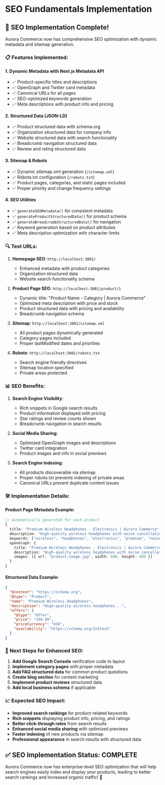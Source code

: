 # SEO Fundamentals Implementation

## 🎯 **SEO Implementation Complete!**

Aurora Commerce now has comprehensive SEO optimization with dynamic metadata and sitemap generation.

### 📋 **Features Implemented:**

#### 1. **Dynamic Metadata with Next.js Metadata API**
- ✅ Product-specific titles and descriptions
- ✅ OpenGraph and Twitter card metadata
- ✅ Canonical URLs for all pages
- ✅ SEO-optimized keywords generation
- ✅ Meta descriptions with product info and pricing

#### 2. **Structured Data (JSON-LD)**
- ✅ Product structured data with schema.org
- ✅ Organization structured data for company info
- ✅ Website structured data with search functionality
- ✅ Breadcrumb navigation structured data
- ✅ Review and rating structured data

#### 3. **Sitemap & Robots**
- ✅ Dynamic sitemap.xml generation (`/sitemap.xml`)
- ✅ Robots.txt configuration (`/robots.txt`)
- ✅ Product pages, categories, and static pages included
- ✅ Proper priority and change frequency settings

#### 4. **SEO Utilities**
- ✅ `generateSEOMetadata()` for consistent metadata
- ✅ `generateProductStructuredData()` for product schema
- ✅ `generateBreadcrumbStructuredData()` for navigation
- ✅ Keyword generation based on product attributes
- ✅ Meta description optimization with character limits

### 🔍 **Test URLs:**

1. **Homepage SEO**: `http://localhost:3001/`
   - Enhanced metadata with product categories
   - Organization structured data
   - Website search functionality schema

2. **Product Page SEO**: `http://localhost:3001/product/1`
   - Dynamic title: "Product Name - Category | Aurora Commerce"
   - Optimized meta description with price and stock
   - Product structured data with pricing and availability
   - Breadcrumb navigation schema

3. **Sitemap**: `http://localhost:3001/sitemap.xml`
   - All product pages dynamically generated
   - Category pages included
   - Proper lastModified dates and priorities

4. **Robots**: `http://localhost:3001/robots.txt`
   - Search engine friendly directives
   - Sitemap location specified
   - Private areas protected

### 📊 **SEO Benefits:**

1. **Search Engine Visibility**:
   - Rich snippets in Google search results
   - Product information displayed with pricing
   - Star ratings and review counts shown
   - Breadcrumb navigation in search results

2. **Social Media Sharing**:
   - Optimized OpenGraph images and descriptions
   - Twitter card integration
   - Product images and info in social previews

3. **Search Engine Indexing**:
   - All products discoverable via sitemap
   - Proper robots.txt prevents indexing of private areas
   - Canonical URLs prevent duplicate content issues

### 🛠️ **Implementation Details:**

#### Product Page Metadata Example:
```typescript
// Automatically generated for each product
{
  title: "Premium Wireless Headphones - Electronics | Aurora Commerce",
  description: "High-quality wireless headphones with noise cancellation. $299.99. In stock. Free shipping on orders over $150.",
  keywords: ["wireless", "headphones", "electronics", "premium", "noise-cancellation"],
  openGraph: {
    title: "Premium Wireless Headphones - Electronics | Aurora Commerce",
    description: "High-quality wireless headphones with noise cancellation. $299.99. In stock.",
    images: [{ url: "product-image.jpg", width: 600, height: 600 }]
  }
}
```

#### Structured Data Example:
```json
{
  "@context": "https://schema.org",
  "@type": "Product",
  "name": "Premium Wireless Headphones",
  "description": "High-quality wireless headphones...",
  "offers": {
    "@type": "Offer",
    "price": "299.99",
    "priceCurrency": "USD",
    "availability": "https://schema.org/InStock"
  }
}
```

### 🚀 **Next Steps for Enhanced SEO:**

1. **Add Google Search Console** verification code to layout
2. **Implement category pages** with proper metadata
3. **Add FAQ structured data** for common product questions
4. **Create blog section** for content marketing
5. **Implement product reviews** structured data
6. **Add local business schema** if applicable

### 📈 **Expected SEO Impact:**

- **Improved search rankings** for product-related keywords
- **Rich snippets** displaying product info, pricing, and ratings
- **Better click-through rates** from search results
- **Enhanced social media sharing** with optimized previews
- **Faster indexing** of new products via sitemap
- **Professional appearance** in search results with structured data

## ✅ **SEO Implementation Status: COMPLETE**

Aurora Commerce now has enterprise-level SEO optimization that will help search engines easily index and display your products, leading to better search rankings and increased organic traffic! 🎉